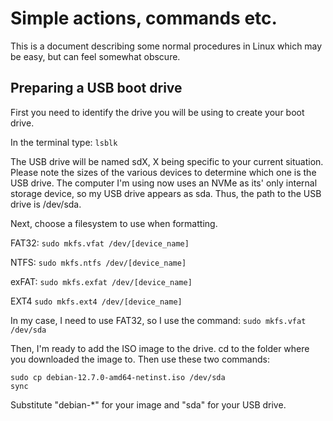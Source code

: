 # Simple actions, commands etc.
This is a document describing some normal procedures in Linux which may be easy, but can feel somewhat obscure. 

## Preparing a USB boot drive
First you need to identify the drive you will be using to create your boot drive.

In the terminal type: ``` lsblk ```

The USB drive will be named sdX, X being specific to your current situation.
Please note the sizes of the various devices to determine which one is the USB drive. The computer I'm using now uses an NVMe as its' only internal storage device, so my USB drive appears as sda.
Thus, the path to the USB drive is /dev/sda.

Next, choose a filesystem to use when formatting.

FAT32: ``` sudo mkfs.vfat /dev/[device_name] ```

NTFS: ``` sudo mkfs.ntfs /dev/[device_name] ```

exFAT: ``` sudo mkfs.exfat /dev/[device_name] ```

EXT4 ``` sudo mkfs.ext4 /dev/[device_name] ```

In my case, I need to use FAT32, so I use the command: ``` sudo mkfs.vfat /dev/sda ```

Then, I'm ready to add the ISO image to the drive.
cd to the folder where you downloaded the image to. Then use these two commands:
```
sudo cp debian-12.7.0-amd64-netinst.iso /dev/sda
sync
```

Substitute "debian-*" for your image and "sda" for your USB drive.
